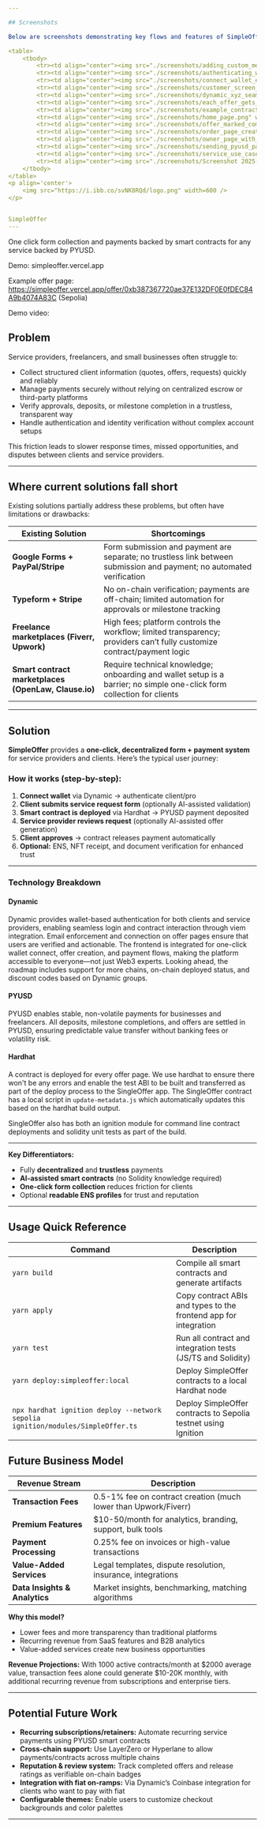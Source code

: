 ```yaml
---

## Screenshots

Below are screenshots demonstrating key flows and features of SimpleOffer:

<table>
    <tbody>
        <tr><td align="center"><img src="./screenshots/adding_custom_message_to_request.png" width="400" /><br /><b>Adding Custom Message to Request</b><br /><i>adding_custom_message_to_request.png</i></td></tr>
        <tr><td align="center"><img src="./screenshots/authenticating_with_dynamic.png" width="400" /><br /><b>Authenticating with Dynamic</b><br /><i>authenticating_with_dynamic.png</i></td></tr>
        <tr><td align="center"><img src="./screenshots/connect_wallet_error_state.png" width="400" /><br /><b>Connect Wallet Error State</b><br /><i>connect_wallet_error_state.png</i></td></tr>
        <tr><td align="center"><img src="./screenshots/customer_screen_with_sent_request.png" width="400" /><br /><b>Customer Screen with Sent Request</b><br /><i>customer_screen_with_sent_request.png</i></td></tr>
        <tr><td align="center"><img src="./screenshots/dynamic_xyz_seamless_wallet_change.png" width="400" /><br /><b>Dynamic XYZ Seamless Wallet Change</b><br /><i>dynamic_xyz_seamless_wallet_change.png</i></td></tr>
        <tr><td align="center"><img src="./screenshots/each_offer_gets_unique_contract.png" width="400" /><br /><b>Each Offer Gets Unique Contract</b><br /><i>each_offer_gets_unique_contract.png</i></td></tr>
        <tr><td align="center"><img src="./screenshots/example_contract_and_transactions.png" width="400" /><br /><b>Example Contract and Transactions</b><br /><i>example_contract_and_transactions.png</i></td></tr>
        <tr><td align="center"><img src="./screenshots/home_page.png" width="400" /><br /><b>Home Page</b><br /><i>home_page.png</i></td></tr>
        <tr><td align="center"><img src="./screenshots/offer_marked_completed.png" width="400" /><br /><b>Offer Marked Completed</b><br /><i>offer_marked_completed.png</i></td></tr>
        <tr><td align="center"><img src="./screenshots/order_page_created_successfully.png" width="400" /><br /><b>Order Page Created Successfully</b><br /><i>order_page_created_successfully.png</i></td></tr>
        <tr><td align="center"><img src="./screenshots/owner_page_with_offer.png" width="400" /><br /><b>Owner Page with Offer</b><br /><i>owner_page_with_offer.png</i></td></tr>
        <tr><td align="center"><img src="./screenshots/sending_pyusd_payment_as_a_visitor.png" width="400" /><br /><b>Sending PYUSD Payment as a Visitor</b><br /><i>sending_pyusd_payment_as_a_visitor.png</i></td></tr>
        <tr><td align="center"><img src="./screenshots/service_use_cases.png" width="400" /><br /><b>Service Use Cases</b><br /><i>service_use_cases.png</i></td></tr>
        <tr><td align="center"><img src="./screenshots/Screenshot 2025-08-16 at 5.41.40 PM.png" width="400" /><br /><b>Screenshot 2025-08-16 at 5.41.40 PM</b><br /><i>Screenshot 2025-08-16 at 5.41.40 PM.png</i></td></tr>
    </tbody>
</table>
<p align='center'>
    <img src="https://i.ibb.co/svNK8RQd/logo.png" width=600 />
</p>


SimpleOffer
---
```


One click form collection and payments backed by smart contracts for any service backed by PYUSD.


Demo: simpleoffer.vercel.app

Example offer page: https://simpleoffer.vercel.app/offer/0xb387367720ae37E132DF0E0fDEC84A9b4074A83C (Sepolia)

Demo video: 

## Problem

Service providers, freelancers, and small businesses often struggle to:  

- Collect structured client information (quotes, offers, requests) quickly and reliably  
- Manage payments securely without relying on centralized escrow or third-party platforms  
- Verify approvals, deposits, or milestone completion in a trustless, transparent way  
- Handle authentication and identity verification without complex account setups  

This friction leads to slower response times, missed opportunities, and disputes between clients and service providers.  

---

## Where current solutions fall short
Existing solutions partially address these problems, but often have limitations or drawbacks:

| Existing Solution | Shortcomings |
|-----------------|--------------|
| **Google Forms + PayPal/Stripe** | Form submission and payment are separate; no trustless link between submission and payment; no automated verification |
| **Typeform + Stripe** | No on-chain verification; payments are off-chain; limited automation for approvals or milestone tracking |
| **Freelance marketplaces (Fiverr, Upwork)** | High fees; platform controls the workflow; limited transparency; providers can’t fully customize contract/payment logic |
| **Smart contract marketplaces (OpenLaw, Clause.io)** | Require technical knowledge; onboarding and wallet setup is a barrier; no simple one-click form collection for clients |

---

## Solution

**SimpleOffer** provides a **one-click, decentralized form + payment system** for service providers and clients. Here’s the typical user journey:

### How it works (step-by-step):
1. **Connect wallet** via Dynamic → authenticate client/pro
2. **Client submits service request form** (optionally AI-assisted validation)
3. **Smart contract is deployed** via Hardhat → PYUSD payment deposited
4. **Service provider reviews request** (optionally AI-assisted offer generation)
5. **Client approves** → contract releases payment automatically
6. **Optional:** ENS, NFT receipt, and document verification for enhanced trust

---

### Technology Breakdown


#### Dynamic
Dynamic provides wallet-based authentication for both clients and service providers, enabling seamless login and contract interaction through viem integration. Email enforcement and connection on offer pages ensure that users are verified and actionable. The frontend is integrated for one-click wallet connect, offer creation, and payment flows, making the platform accessible to everyone—not just Web3 experts. Looking ahead, the roadmap includes support for more chains, on-chain deployed status, and discount codes based on Dynamic groups.


#### PYUSD
PYUSD enables stable, non-volatile payments for businesses and freelancers. All deposits, milestone completions, and offers are settled in PYUSD, ensuring predictable value transfer without banking fees or volatility risk.

#### Hardhat
A contract is deployed for every offer page. We use hardhat to ensure there won't be any errors and enable the test ABI to be built and transferred as part of the deploy process to the SingleOffer app.
The SingleOffer contract has a local script in `update-metadata.js` which automatically updates this based on the hardhat build output. 

SingleOffer also has both an ignition module for command line contract deployments and solidity unit tests as part of the build.

---

**Key Differentiators:**

- Fully **decentralized** and **trustless** payments
- **AI-assisted smart contracts** (no Solidity knowledge required)
- **One-click form collection** reduces friction for clients
- Optional **readable ENS profiles** for trust and reputation

---

## Usage Quick Reference

| Command | Description |
|---------|-------------|
| `yarn build` | Compile all smart contracts and generate artifacts |
| `yarn apply` | Copy contract ABIs and types to the frontend app for integration |
| `yarn test` | Run all contract and integration tests (JS/TS and Solidity) |
| `yarn deploy:simpleoffer:local` | Deploy SimpleOffer contracts to a local Hardhat node |
| `npx hardhat ignition deploy --network sepolia ignition/modules/SimpleOffer.ts` | Deploy SimpleOffer contracts to Sepolia testnet using Ignition |


## Future Business Model

| Revenue Stream | Description |
|---------------|-------------|
| **Transaction Fees** | 0.5-1% fee on contract creation (much lower than Upwork/Fiverr) |
| **Premium Features** | $10-50/month for analytics, branding, support, bulk tools |
| **Payment Processing** | 0.25% fee on invoices or high-value transactions |
| **Value-Added Services** | Legal templates, dispute resolution, insurance, integrations |
| **Data Insights & Analytics** | Market insights, benchmarking, matching algorithms |

**Why this model?**
- Lower fees and more transparency than traditional platforms
- Recurring revenue from SaaS features and B2B analytics
- Value-added services create new business opportunities

**Revenue Projections:**
With 1000 active contracts/month at $2000 average value, transaction fees alone could generate $10-20K monthly, with additional recurring revenue from subscriptions and enterprise tiers.

---


## Potential Future Work

- **Recurring subscriptions/retainers:** Automate recurring service payments using PYUSD smart contracts
- **Cross-chain support:** Use LayerZero or Hyperlane to allow payments/contracts across multiple chains
- **Reputation & review system:** Track completed offers and release ratings as verifiable on-chain badges
- **Integration with fiat on-ramps:** Via Dynamic’s Coinbase integration for clients who want to pay with fiat
- **Configurable themes:** Enable users to customize checkout backgrounds and color palettes

---


